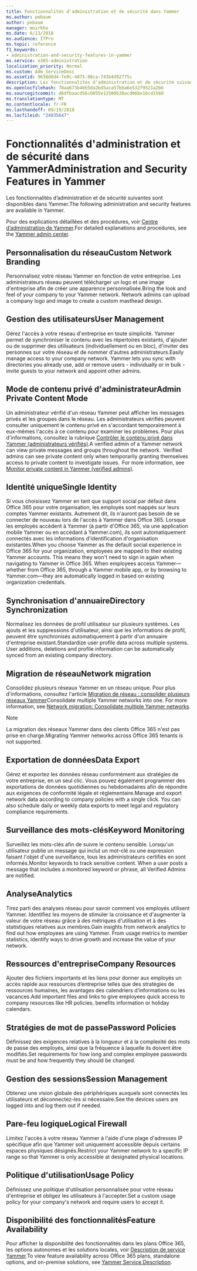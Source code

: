 ```yaml
---
title: Fonctionnalités d'administration et de sécurité dans Yammer
ms.author: pebaum
author: pebaum
manager: mnirkhe
ms.date: 6/13/2018
ms.audience: ITPro
ms.topic: reference
f1_keywords:
- administration-and-security-features-in-yammer
ms.service: o365-administration
localization_priority: Normal
ms.custom: Adm_ServiceDesc
ms.assetid: 9638d6d4-fe9c-4075-88ca-743b4d92775c
description: Les fonctionnalités d’administration et de sécurité suivantes sont disponibles dans Yammer.
ms.openlocfilehash: 78aa673b4bb5da2bd5aca57bba6e532f9521a2bb
ms.sourcegitcommit: d6dfbaacd56c0855e12500b38acd06be16cd1560
ms.translationtype: MT
ms.contentlocale: fr-FR
ms.lasthandoff: 09/19/2018
ms.locfileid: "24035647"
---
```

# <a name="administration-and-security-features-in-yammer"></a><span data-ttu-id="a20b8-103">Fonctionnalités d'administration et de sécurité dans Yammer</span><span class="sxs-lookup"><span data-stu-id="a20b8-103">Administration and Security Features in Yammer</span></span>

<span data-ttu-id="a20b8-104">Les fonctionnalités d’administration et de sécurité suivantes sont disponibles dans Yammer.</span><span class="sxs-lookup"><span data-stu-id="a20b8-104">The following administration and security features are available in Yammer.</span></span>
  
<span data-ttu-id="a20b8-105">Pour des explications détaillées et des procédures, voir [Centre d’administration de Yammer](https://go.microsoft.com/fwlink/?LinkId=869688).</span><span class="sxs-lookup"><span data-stu-id="a20b8-105">For detailed explanations and procedures, see the [Yammer admin center](https://go.microsoft.com/fwlink/?LinkId=869688).</span></span>
  
## <a name="custom-network-branding"></a><span data-ttu-id="a20b8-106">Personnalisation du réseau</span><span class="sxs-lookup"><span data-stu-id="a20b8-106">Custom Network Branding</span></span>
<span data-ttu-id="a20b8-107"><a name="bkmk_CustomNetworkBranding"> </a></span><span class="sxs-lookup"><span data-stu-id="a20b8-107"></span></span>

<span data-ttu-id="a20b8-p101">Personnalisez votre réseau Yammer en fonction de votre entreprise. Les administrateurs réseau peuvent télécharger un logo et une image d'entreprise afin de créer une apparence personnalisée.</span><span class="sxs-lookup"><span data-stu-id="a20b8-p101">Bring the look and feel of your company to your Yammer network. Network admins can upload a company logo and image to create a custom masthead design.</span></span>
  
## <a name="user-management"></a><span data-ttu-id="a20b8-110">Gestion des utilisateurs</span><span class="sxs-lookup"><span data-stu-id="a20b8-110">User Management</span></span>
<span data-ttu-id="a20b8-111"><a name="bkmk_UserManagement"> </a></span><span class="sxs-lookup"><span data-stu-id="a20b8-111"></span></span>

<span data-ttu-id="a20b8-p102">Gérez l'accès à votre réseau d'entreprise en toute simplicité. Yammer permet de synchroniser le contenu avec les répertoires existants, d'ajouter ou de supprimer des utilisateurs (individuellement ou en bloc), d'inviter des personnes sur votre réseau et de nommer d'autres administrateurs.</span><span class="sxs-lookup"><span data-stu-id="a20b8-p102">Easily manage access to your company network. Yammer lets you sync with directories you already use, add or remove users - individually or in bulk - invite guests to your network and appoint other admins.</span></span>
  
## <a name="admin-private-content-mode"></a><span data-ttu-id="a20b8-114">Mode de contenu privé d'administrateur</span><span class="sxs-lookup"><span data-stu-id="a20b8-114">Admin Private Content Mode</span></span>
<span data-ttu-id="a20b8-115"><a name="bkmk_AdminPrivate"> </a></span><span class="sxs-lookup"><span data-stu-id="a20b8-115"></span></span>

<span data-ttu-id="a20b8-p103">Un administrateur vérifié d'un réseau Yammer peut afficher les messages privés et les groupes dans le réseau. Les administrateurs vérifiés peuvent consulter uniquement le contenu privé en s'accordant temporairement à eux-mêmes l'accès à ce contenu pour examiner les problèmes. Pour plus d'informations, consultez la rubrique [Contrôler le contenu privé dans Yammer (administrateurs vérifiés)](https://go.microsoft.com/fwlink/?LinkId=627479).</span><span class="sxs-lookup"><span data-stu-id="a20b8-p103">A verified admin of a Yammer network can view private messages and groups throughout the network.  Verified admins can see private content only when temporarily granting themselves access to private content to investigate issues.  For more information, see [Monitor private content in Yammer (verified admins)](https://go.microsoft.com/fwlink/?LinkId=627479).</span></span>
  
## <a name="single-identity"></a><span data-ttu-id="a20b8-119">Identité unique</span><span class="sxs-lookup"><span data-stu-id="a20b8-119">Single Identity</span></span>
<span data-ttu-id="a20b8-120"><a name="bkmk_o365_user_mapping"> </a></span><span class="sxs-lookup"><span data-stu-id="a20b8-120"></span></span>

<span data-ttu-id="a20b8-p104">Si vous choisissez Yammer en tant que support social par défaut dans Office 365 pour votre organisation, les employés sont mappés sur leurs comptes Yammer existants. Autrement dit, ils n'auront pas besoin de se connecter de nouveau lors de l'accès à Yammer dans Office 365. Lorsque les employés accèdent à Yammer (à partir d'Office 365, via une application mobile Yammer ou en accédant à Yammer.com), ils sont automatiquement connectés avec les informations d'identification d'organisation existantes.</span><span class="sxs-lookup"><span data-stu-id="a20b8-p104">When you choose Yammer as the default social experience in Office 365 for your organization, employees are mapped to their existing Yammer accounts. This means they won't need to sign in again when navigating to Yammer in Office 365. When employees access Yammer—whether from Office 365, through a Yammer mobile app, or by browsing to Yammer.com—they are automatically logged in based on existing organization credentials.</span></span>
  
## <a name="directory-synchronization"></a><span data-ttu-id="a20b8-124">Synchronisation d'annuaire</span><span class="sxs-lookup"><span data-stu-id="a20b8-124">Directory Synchronization</span></span>
<span data-ttu-id="a20b8-125"><a name="bkmk_DirectorySynchronization"> </a></span><span class="sxs-lookup"><span data-stu-id="a20b8-125"></span></span>

<span data-ttu-id="a20b8-p105">Normalisez les données de profil utilisateur sur plusieurs systèmes. Les ajouts et les suppressions d'utilisateur, ainsi que les informations de profil, peuvent être synchronisés automatiquement à partir d'un annuaire d'entreprise existant.</span><span class="sxs-lookup"><span data-stu-id="a20b8-p105">Standardize user profile data across multiple systems. User additions, deletions and profile information can be automatically synced from an existing company directory.</span></span>
  
## <a name="network-migration"></a><span data-ttu-id="a20b8-128">Migration de réseau</span><span class="sxs-lookup"><span data-stu-id="a20b8-128">Network migration</span></span>
<span data-ttu-id="a20b8-129"><a name="bkmk_NetworkMigration"> </a></span><span class="sxs-lookup"><span data-stu-id="a20b8-129"></span></span>

<span data-ttu-id="a20b8-p106">Consolidez plusieurs réseaux Yammer en un réseau unique. Pour plus d'informations, consultez l'article [Migration de réseau : consolider plusieurs réseaux Yammer](https://go.microsoft.com/fwlink/?LinkID=617488)</span><span class="sxs-lookup"><span data-stu-id="a20b8-p106">Consolidate multiple Yammer networks into one. For more information, see [Network migration: Consolidate multiple Yammer networks](https://go.microsoft.com/fwlink/?LinkID=617488).</span></span>
  
> [!NOTE]
> <span data-ttu-id="a20b8-132">La migration des réseaux Yammer dans des clients Office 365 n'est pas prise en charge.</span><span class="sxs-lookup"><span data-stu-id="a20b8-132">Migrating Yammer networks across Office 365 tenants is not supported.</span></span> 
  
## <a name="data-export"></a><span data-ttu-id="a20b8-133">Exportation de données</span><span class="sxs-lookup"><span data-stu-id="a20b8-133">Data Export</span></span>
<span data-ttu-id="a20b8-134"><a name="bkmk_DataExport"> </a></span><span class="sxs-lookup"><span data-stu-id="a20b8-134"></span></span>

<span data-ttu-id="a20b8-p107">Gérez et exportez les données réseau conformément aux stratégies de votre entreprise, en un seul clic. Vous pouvez également programmer des exportations de données quotidiennes ou hebdomadaires afin de répondre aux exigences de conformité légale et réglementaire.</span><span class="sxs-lookup"><span data-stu-id="a20b8-p107">Manage and export network data according to company policies with a single click. You can also schedule daily or weekly data exports to meet legal and regulatory compliance requirements.</span></span>
  
## <a name="keyword-monitoring"></a><span data-ttu-id="a20b8-137">Surveillance des mots-clés</span><span class="sxs-lookup"><span data-stu-id="a20b8-137">Keyword Monitoring</span></span>
<span data-ttu-id="a20b8-138"><a name="bkmk_KeywordMonitoring"> </a></span><span class="sxs-lookup"><span data-stu-id="a20b8-138"></span></span>

<span data-ttu-id="a20b8-p108">Surveillez les mots-clés afin de suivre le contenu sensible. Lorsqu'un utilisateur publie un message qui inclut un mot-clé ou une expression faisant l'objet d'une surveillance, tous les administrateurs certifiés en sont informés.</span><span class="sxs-lookup"><span data-stu-id="a20b8-p108">Monitor keywords to track sensitive content. When a user posts a message that includes a monitored keyword or phrase, all Verified Admins are notified.</span></span>
  
## <a name="analytics"></a><span data-ttu-id="a20b8-141">Analyse</span><span class="sxs-lookup"><span data-stu-id="a20b8-141">Analytics</span></span>
<span data-ttu-id="a20b8-142"><a name="bkmk_Analytics"> </a></span><span class="sxs-lookup"><span data-stu-id="a20b8-142"></span></span>

<span data-ttu-id="a20b8-p109">Tirez parti des analyses réseau pour savoir comment vos employés utilisent Yammer. Identifiez les moyens de stimuler la croissance et d'augmenter la valeur de votre réseau grâce à des métriques d'utilisation et à des statistiques relatives aux membres.</span><span class="sxs-lookup"><span data-stu-id="a20b8-p109">Gain insights from network analytics to find out how employees are using Yammer. From usage metrics to member statistics, identify ways to drive growth and increase the value of your network.</span></span>
  
## <a name="company-resources"></a><span data-ttu-id="a20b8-145">Ressources d'entreprise</span><span class="sxs-lookup"><span data-stu-id="a20b8-145">Company Resources</span></span>
<span data-ttu-id="a20b8-146"><a name="bkmk_CompanyResources"> </a></span><span class="sxs-lookup"><span data-stu-id="a20b8-146"></span></span>

<span data-ttu-id="a20b8-147">Ajouter des fichiers importants et les liens pour donner aux employés un accès rapide aux ressources d’entreprise telles que des stratégies de ressources humaines, les avantages des calendriers d’informations ou les vacances.</span><span class="sxs-lookup"><span data-stu-id="a20b8-147">Add important files and links to give employees quick access to company resources like HR policies, benefits information or holiday calendars.</span></span>
  
## <a name="password-policies"></a><span data-ttu-id="a20b8-148">Stratégies de mot de passe</span><span class="sxs-lookup"><span data-stu-id="a20b8-148">Password Policies</span></span>
<span data-ttu-id="a20b8-149"><a name="bkmk_PasswordPolicies"> </a></span><span class="sxs-lookup"><span data-stu-id="a20b8-149"></span></span>

<span data-ttu-id="a20b8-150">Définissez des exigences relatives à la longueur et à la complexité des mots de passe des employés, ainsi que la fréquence à laquelle ils doivent être modifiés.</span><span class="sxs-lookup"><span data-stu-id="a20b8-150">Set requirements for how long and complex employee passwords must be and how frequently they should be changed.</span></span>
  
## <a name="session-management"></a><span data-ttu-id="a20b8-151">Gestion des sessions</span><span class="sxs-lookup"><span data-stu-id="a20b8-151">Session Management</span></span>
<span data-ttu-id="a20b8-152"><a name="bkmk_SessionManagement"> </a></span><span class="sxs-lookup"><span data-stu-id="a20b8-152"></span></span>

<span data-ttu-id="a20b8-153">Obtenez une vision globale des périphériques auxquels sont connectés les utilisateurs et déconnectez-les si nécessaire.</span><span class="sxs-lookup"><span data-stu-id="a20b8-153">See the devices users are logged into and log them out if needed.</span></span>
  
## <a name="logical-firewall"></a><span data-ttu-id="a20b8-154">Pare-feu logique</span><span class="sxs-lookup"><span data-stu-id="a20b8-154">Logical Firewall</span></span>
<span data-ttu-id="a20b8-155"><a name="bkmk_LogicalFirewall"> </a></span><span class="sxs-lookup"><span data-stu-id="a20b8-155"></span></span>

<span data-ttu-id="a20b8-156">Limitez l'accès à votre réseau Yammer à l'aide d'une plage d'adresses IP spécifique afin que Yammer soit uniquement accessible depuis certains espaces physiques désignés.</span><span class="sxs-lookup"><span data-stu-id="a20b8-156">Restrict your Yammer network to a specific IP range so that Yammer is only accessible at designated physical locations.</span></span>
  
## <a name="usage-policy"></a><span data-ttu-id="a20b8-157">Politique d'utilisation</span><span class="sxs-lookup"><span data-stu-id="a20b8-157">Usage Policy</span></span>
<span data-ttu-id="a20b8-158"><a name="bkmk_UsagePolicy"> </a></span><span class="sxs-lookup"><span data-stu-id="a20b8-158"></span></span>

<span data-ttu-id="a20b8-159">Définissez une politique d'utilisation personnalisée pour votre réseau d'entreprise et obligez les utilisateurs à l'accepter.</span><span class="sxs-lookup"><span data-stu-id="a20b8-159">Set a custom usage policy for your company's network and require users to accept it.</span></span>
  
## <a name="feature-availability"></a><span data-ttu-id="a20b8-160">Disponibilité des fonctionnalités</span><span class="sxs-lookup"><span data-stu-id="a20b8-160">Feature Availability</span></span>
<span data-ttu-id="a20b8-161"><a name="bkmk_UsagePolicy"> </a></span><span class="sxs-lookup"><span data-stu-id="a20b8-161"></span></span>

<span data-ttu-id="a20b8-162">Pour afficher la disponibilité des fonctionnalités dans les plans Office 365, les options autonomes et les solutions locales, voir [Description de service Yammer](yammer-service-description.md).</span><span class="sxs-lookup"><span data-stu-id="a20b8-162">To view feature availability across Office 365 plans, standalone options, and on-premise solutions, see [Yammer Service Description](yammer-service-description.md).</span></span>
  

